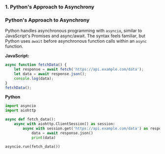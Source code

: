 
### 1. Python's Approach to Asynchrony

### Python's Approach to Asynchrony
Python handles asynchronous programming with `asyncio`, similar to JavaScript's Promises and async/await. The syntax feels familiar, but Python uses `await` before asynchronous function calls within an `async` function.

**JavaScript:**
```javascript
async function fetchData() {
    let response = await fetch('https://api.example.com/data');
    let data = await response.json();
    console.log(data);
}
fetchData();
```

**Python**
```python
import asyncio
import aiohttp

async def fetch_data():
    async with aiohttp.ClientSession() as session:
        async with session.get('https://api.example.com/data') as response:
            data = await response.json()
            print(data)

asyncio.run(fetch_data())
```
